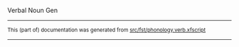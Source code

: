 Verbal Noun Gen

* * *

<small>This (part of) documentation was generated from [src/fst/phonology.verb.xfscript](https://github.com/giellalt/lang-gle/blob/main/src/fst/phonology.verb.xfscript)</small>

---

